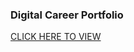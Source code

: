 ### Digital Career Portfolio

[CLICK HERE TO VIEW](https://IvanVlademirS.github.io/Digital_Career_Portfolio)
